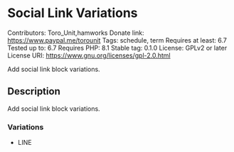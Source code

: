 # Social Link Variations

Contributors:      Toro_Unit,hamworks 
Donate link:       https://www.paypal.me/torounit
Tags:              schedule, term
Requires at least: 6.7 
Tested up to:      6.7 
Requires PHP:      8.1 
Stable tag:        0.1.0
License:           GPLv2 or later 
License URI:       https://www.gnu.org/licenses/gpl-2.0.html

Add social link block variations.

## Description

Add social link block variations.

### Variations
* LINE

